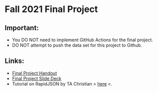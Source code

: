 # Fall 2021 Final Project 

## Important:

- You DO NOT need to implement GitHub Actions for the final project.  
- DO NOT attempt to push the data set for this project to Github.  

## Links:

- [Final Project Handout](https://docs.google.com/document/d/1iKdp9c4WrrGjgHpJKb94H3mZb0PCYJLEV0gCnLe19aw/edit?usp=sharing)
- [Final Project Slide Deck](https://docs.google.com/presentation/d/1nuay20kigz95I6EUIbpLVTJqALJc-1HoqI1GsgWLWzQ/edit?usp=sharing)
- Tutorial on RapidJSON by TA Christian > [here](https://github.com/Gouldilocks/rapidTutorial) <. 